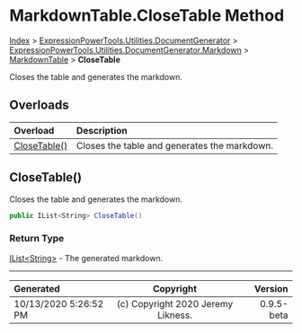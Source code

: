 ﻿# MarkdownTable.CloseTable Method

[Index](../index.md) > [ExpressionPowerTools.Utilities.DocumentGenerator](ExpressionPowerTools.Utilities.DocumentGenerator.a.md) > [ExpressionPowerTools.Utilities.DocumentGenerator.Markdown](ExpressionPowerTools.Utilities.DocumentGenerator.Markdown.n.md) > [MarkdownTable](ExpressionPowerTools.Utilities.DocumentGenerator.Markdown.MarkdownTable.cs.md) > **CloseTable**

Closes the table and generates the markdown.

## Overloads

| Overload | Description |
| :-- | :-- |
| [CloseTable()](#closetable) | Closes the table and generates the markdown. |
## CloseTable()

Closes the table and generates the markdown.

```csharp
public IList<String> CloseTable()
```

### Return Type

 [IList&lt;String>](https://docs.microsoft.com/dotnet/api/system.collections.generic.ilist-1)  - The generated markdown.



---

| Generated | Copyright | Version |
| :-- | :-: | --: |
| 10/13/2020 5:26:52 PM | (c) Copyright 2020 Jeremy Likness. | 0.9.5-beta |
